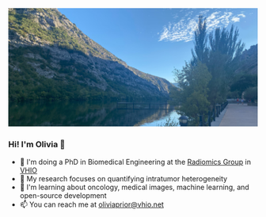 <img alt="Banner" src="./banner_sopeira2.jpg">

### Hi! I'm Olivia 👋 

- 🔬 I'm doing a PhD in Biomedical Engineering at the [Radiomics Group](https://radiomicsgroup.github.io/) in [VHIO](https://vhio.net/)
- 🧬 My research focuses on quantifying intratumor heterogeneity
- 🌱 I'm learning about oncology, medical images, machine learning, and open-source development
- 📫 You can reach me at oliviaprior@vhio.net

